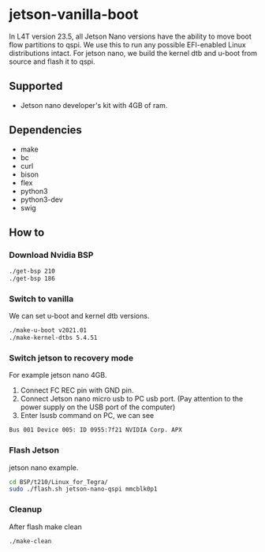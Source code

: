# jetson-vanilla-boot

In L4T version 23.5, all Jetson Nano versions have the ability to move boot flow partitions to qspi. We use this to run any possible EFI-enabled Linux distributions intact. For jetson nano, we build the kernel dtb and u-boot from source and flash it to qspi.

## Supported

* Jetson nano developer's kit with 4GB of ram.

## Dependencies

* make
* bc
* curl
* bison
* flex
* python3
* python3-dev
* swig

## How to

### Download Nvidia BSP

```sh
./get-bsp 210
./get-bsp 186
```

### Switch to vanilla

We can set u-boot and kernel dtb versions.

```sh
./make-u-boot v2021.01
./make-kernel-dtbs 5.4.51
```

### Switch jetson to recovery mode

For example jetson nano 4GB.

1) Connect FC REC pin with GND pin.
2) Connect Jetson nano micro usb to PC usb port. (Pay attention to the power supply on the USB port of the computer)
3) Enter lsusb command on PC, we can see

```sh
Bus 001 Device 005: ID 0955:7f21 NVIDIA Corp. APX
```

### Flash Jetson

jetson nano example.

```sh
cd BSP/t210/Linux_for_Tegra/
sudo ./flash.sh jetson-nano-qspi mmcblk0p1
```

### Cleanup

After flash make clean

```sh
./make-clean
```
